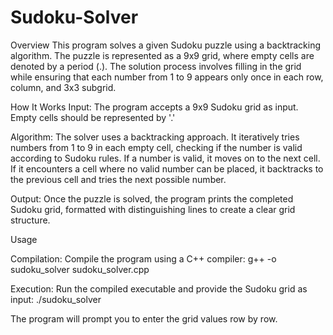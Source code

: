 # Sudoku-Solver
Overview
This program solves a given Sudoku puzzle using a backtracking algorithm. The puzzle is represented as a 9x9 grid, where empty cells are denoted by a period (.). The solution process involves filling in the grid while ensuring that each number from 1 to 9 appears only once in each row, column, and 3x3 subgrid.

How It Works
Input:
The program accepts a 9x9 Sudoku grid as input. Empty cells should be represented by '.'

Algorithm:
The solver uses a backtracking approach. It iteratively tries numbers from 1 to 9 in each empty cell, checking if the number is valid according to Sudoku rules. If a number is valid, it moves on to the next cell. If it encounters a cell where no valid number can be placed, it backtracks to the previous cell and tries the next possible number.

Output:
Once the puzzle is solved, the program prints the completed Sudoku grid, formatted with distinguishing lines to create a clear grid structure.

Usage

Compilation:
Compile the program using a C++ compiler:
g++ -o sudoku_solver sudoku_solver.cpp

Execution:
Run the compiled executable and provide the Sudoku grid as input:
./sudoku_solver

The program will prompt you to enter the grid values row by row.
